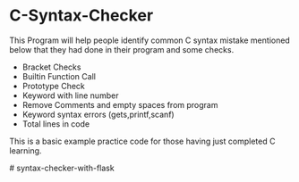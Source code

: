 # C-Syntax-Checker
This Program will help people identify common C syntax mistake mentioned below that they had done in their program and some checks.
 - Bracket Checks
 - Builtin Function Call
 - Prototype Check
 - Keyword with line number
 - Remove Comments and empty spaces from program
 - Keyword syntax errors (gets,printf,scanf)
 - Total lines in code
 
This is a basic example practice code for those having just completed C learning.
 
#   s y n t a x - c h e c k e r - w i t h - f l a s k  
 